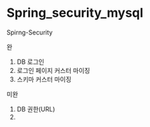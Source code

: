 Spring_security_mysql
=====================
Spirng-Security

완
<ol>
<li>DB 로그인</li>
<li>로그인 페이지 커스터 마이징</li>
<li>스키마 커스터 마이징</li>
</ol>




미완
<ol>
<li>DB 권한(URL)</li>
<li></li>
</ol>
